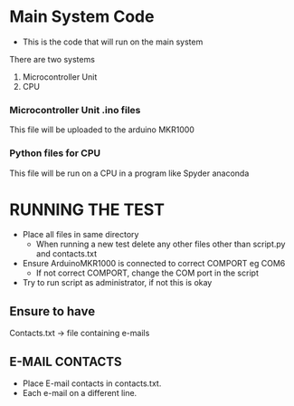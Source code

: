 # Main System Code
- This is the code that will run on the main system

There are two systems
1. Microcontroller Unit
2. CPU 

### Microcontroller Unit .ino files
This file will be uploaded to the arduino MKR1000

### Python files for CPU
This file will be run on a CPU in a program like Spyder anaconda 

# RUNNING THE TEST
- Place all files in same directory
	- When running a new test delete any other files other than script.py and contacts.txt
- Ensure ArduinoMKR1000 is connected to correct COMPORT eg COM6
	- If not correct COMPORT, change the COM port in the script
- Try to run script as administrator, if not this is okay

## Ensure to have 
Contacts.txt -> file containing e-mails

## E-MAIL CONTACTS
- Place E-mail contacts in contacts.txt.
- Each e-mail on a different line.
